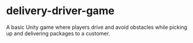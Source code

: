 # delivery-driver-game
A basic Unity game where players drive and avoid obstacles while picking up and delivering packages to a customer.
